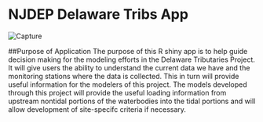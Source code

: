 # NJDEP Delaware Tribs App
![Capture](https://user-images.githubusercontent.com/36116239/203406375-d1d7db67-b083-404d-8a84-1898794d5216.PNG)

##Purpose of Application
The purpose of this R shiny app is to help guide decision making for the modeling efforts in the Delaware Tributaries Project. It will give users the ability to understand the current data we have and the monitoring stations where the data is collected. This in turn will provide useful information for the modelers of this project. The models developed through this project will provide the useful loading information from upstream nontidal portions of the waterbodies into the tidal portions and will allow development of site-specifc criteria if necessary.
